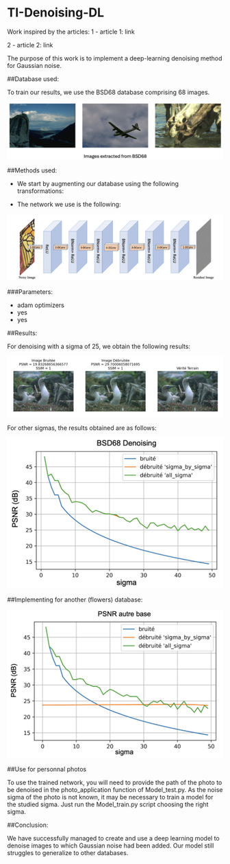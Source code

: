 # TI-Denoising-DL
Work inspired by the articles:
1 - article 1: link


2 - article 2: link

The purpose of this work is to implement a deep-learning denoising method for Gaussian noise.

##Database used:

To train our results, we use the BSD68 database comprising 68 images.

![BSD68 Excerpts](read_me_images/image1.png)

##Methods used:

- We start by augmenting our database using the following transformations:

- The network we use is the following:

![Network representation diagram](read_me_images/image2.png)

###Parameters:
- adam optimizers
- yes
- yes

##Results:

For denoising with a sigma of 25, we obtain the following results:

![Denoising result sigma = 25](read_me_images/image3.png)

For other sigmas, the results obtained are as follows:

![Denoising result BSD68](read_me_images/image4.png)

##Implementing for another (flowers) database:

![Denoising result other database (flowers)](read_me_images/image5.png)

##Use for personnal photos

To use the trained network, you will need to provide the path of the photo to be denoised in the photo_application function of Model_test.py. As the noise sigma of the photo is not known, it may be necessary to train a model for the studied sigma. Just run the Model_train.py script choosing the right sigma.

##Conclusion:

We have successfully managed to create and use a deep learning model to denoise images to which Gaussian noise had been added. Our model still struggles to generalize to other databases.